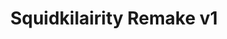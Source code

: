 ---
slug: squidkilairity-remake-v1
title: Squidkilairity Remake v1
description: "Squidkilairity Remake v1 is an exciting online game. Play for free directly in your browser!"
icon: /images/new_mods/sprunkilairity Remake v1.png
url: https://wowtbc.net/sprunkin/sprunkilairity-remakev1/index.html
previewImage: /images/new_mods/sprunkilairity Remake v1.png
type: new mods

# SEO配置
seo:
  title: "Squidkilairity Remake v1 - Play Free Online Game | Fun Browser Games"
  description: "Squidkilairity Remake v1 - Play this fun online game for free in your browser. No download required!"
  ogImage: "/images/new_mods/sprunkilairity Remake v1.png"
  keywords: "squidkilairity-remake-v1, online game, browser game, free game, new mods game, play online"

videoUrls:
  - https://www.youtube.com/embed/example1
  - https://www.youtube.com/embed/example2

whyPlay:
  title: "Why Play Squidkilairity Remake v1?"
  items:
    - "Immersive Gameplay: Squidkilairity Remake v1 offers an engaging and immersive gaming experience that will keep you entertained for hours"
    - "Challenging Levels: Test your skills with increasingly difficult challenges and obstacles"
    - "Beautiful Graphics: Enjoy stunning visuals and smooth animations that bring the game world to life"
    - "Regular Updates: New content and features are added regularly to keep the game fresh and exciting"
    - "Free to Play: Experience all the fun without spending a penny"
    - "Community Features: Connect with other players, share strategies, and compete for high scores"
    - "Cross-Platform: Play on any device with a web browser, no downloads required"

features:
  title: "Key Features of Squidkilairity Remake v1"
  image: "/images/new_mods/sprunkilairity Remake v1.png"
  items:
    - "Intuitive Controls: Easy to learn controls make Squidkilairity Remake v1 accessible for players of all skill levels"
    - "Multiple Game Modes: Enjoy various gameplay options that provide different challenges and experiences"
    - "Character Customization: Personalize your gaming experience with unique characters and items"
    - "Achievement System: Complete special tasks to earn rewards and recognition"
    - "Leaderboards: Compete with players worldwide and see who can achieve the highest scores"

characteristics:
  title: "Game Characteristics"
  image: "/images/new_mods/sprunkilairity Remake v1.png"
  items:
    - "Genre: New mods game with elements of strategy and skill"
    - "Difficulty: Suitable for both casual gamers and those seeking a challenge"
    - "Play Time: Quick sessions or extended gameplay, depending on your preference"
    - "Art Style: Vibrant and engaging visuals that enhance the gaming experience"
    - "Sound Design: Immersive audio that complements the gameplay perfectly"

info: "Squidkilairity Remake v1 is an exciting online game that offers players a unique and engaging gaming experience. With its intuitive controls, stunning visuals, and challenging gameplay, Squidkilairity Remake v1 provides hours of entertainment for players of all ages and skill levels. Whether you're looking for a quick gaming session during a break or an extended play session, Squidkilairity Remake v1 delivers an immersive experience that will keep you coming back for more. The game features multiple levels of increasing difficulty, ensuring that players are constantly challenged as they progress. With regular updates adding new content and features, Squidkilairity Remake v1 remains fresh and exciting, providing endless entertainment options for its growing community of players."

howToPlayIntro: "Welcome to Squidkilairity Remake v1! This guide will walk you through the basics and help you master the game. Whether you're a beginner or looking to improve your skills, these tips and instructions will enhance your gaming experience."

howToPlaySteps:
  - title: "Getting Started"
    description: "Begin your Squidkilairity Remake v1 adventure by familiarizing yourself with the controls. Use your keyboard or mouse to navigate through the game interface. The tutorial will guide you through the basic mechanics and help you understand the objectives."
  - title: "Understanding the Objectives"
    description: "In Squidkilairity Remake v1, your main goal is to progress through levels by completing specific objectives. Each level presents unique challenges that require different strategies and approaches."
  - title: "Mastering the Controls"
    description: "Practice using the controls to improve your precision and reaction time. Squidkilairity Remake v1 requires quick reflexes and strategic thinking to overcome obstacles and defeat opponents."
  - title: "Utilizing Power-ups"
    description: "Collect power-ups throughout the game to enhance your abilities and overcome difficult challenges. Each power-up offers unique advantages that can be crucial for success."
  - title: "Developing Strategies"
    description: "As you progress in Squidkilairity Remake v1, develop effective strategies for different scenarios. Analyze patterns, anticipate challenges, and adapt your approach to maximize your performance."

faq:
  title: "Frequently Asked Questions about Squidkilairity Remake v1"
  items:
    - question: "Is Squidkilairity Remake v1 free to play?"
      answer: "Yes, Squidkilairity Remake v1 is completely free to play directly in your web browser. No downloads or purchases are required to enjoy the full game experience."
    - question: "Can I play Squidkilairity Remake v1 on mobile devices?"
      answer: "Yes, Squidkilairity Remake v1 is optimized for both desktop and mobile play. You can enjoy the game on any device with a web browser and internet connection."
    - question: "Are there any in-game purchases?"
      answer: "While Squidkilairity Remake v1 is free to play, there may be optional in-game purchases available for cosmetic items or additional features that don't affect core gameplay."
    - question: "How often is Squidkilairity Remake v1 updated?"
      answer: "The developers regularly update Squidkilairity Remake v1 with new content, features, and improvements based on player feedback and game performance."
    - question: "Can I play Squidkilairity Remake v1 offline?"
      answer: "Currently, Squidkilairity Remake v1 requires an internet connection to play as it's a browser-based online game."
    - question: "Is Squidkilairity Remake v1 suitable for children?"
      answer: "Yes, Squidkilairity Remake v1 is designed to be family-friendly and suitable for players of all ages."
    - question: "How do I report bugs or issues?"
      answer: "If you encounter any problems while playing Squidkilairity Remake v1, you can report them through the game's support page or contact the developers directly through their website."
    - question: "Still Have Questions?"
      answer: "If you have additional questions about Squidkilairity Remake v1 that aren't covered in this FAQ, please visit our support center or contact our customer service team for assistance."
---